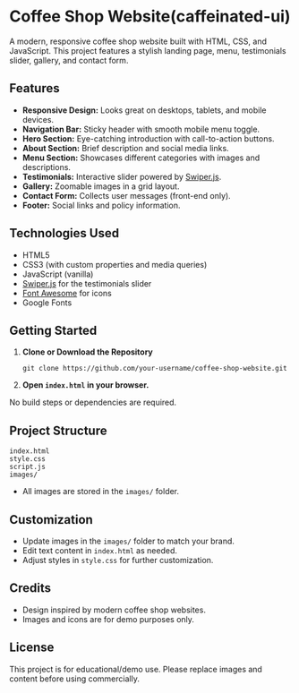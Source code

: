 # Coffee Shop Website(caffeinated-ui)

A modern, responsive coffee shop website built with HTML, CSS, and JavaScript. This project features a stylish landing page, menu, testimonials slider, gallery, and contact form.

## Features

- **Responsive Design:** Looks great on desktops, tablets, and mobile devices.
- **Navigation Bar:** Sticky header with smooth mobile menu toggle.
- **Hero Section:** Eye-catching introduction with call-to-action buttons.
- **About Section:** Brief description and social media links.
- **Menu Section:** Showcases different categories with images and descriptions.
- **Testimonials:** Interactive slider powered by [Swiper.js](https://swiperjs.com/).
- **Gallery:** Zoomable images in a grid layout.
- **Contact Form:** Collects user messages (front-end only).
- **Footer:** Social links and policy information.

## Technologies Used

- HTML5
- CSS3 (with custom properties and media queries)
- JavaScript (vanilla)
- [Swiper.js](https://swiperjs.com/) for the testimonials slider
- [Font Awesome](https://fontawesome.com/) for icons
- Google Fonts

## Getting Started

1. **Clone or Download the Repository**
   ```
   git clone https://github.com/your-username/coffee-shop-website.git
   ```
2. **Open `index.html` in your browser.**

No build steps or dependencies are required.

## Project Structure

```
index.html
style.css
script.js
images/
```

- All images are stored in the `images/` folder.

## Customization

- Update images in the `images/` folder to match your brand.
- Edit text content in `index.html` as needed.
- Adjust styles in `style.css` for further customization.

## Credits

- Design inspired by modern coffee shop websites.
- Images and icons are for demo purposes only.

## License

This project is for educational/demo use. Please replace images and content before using commercially.